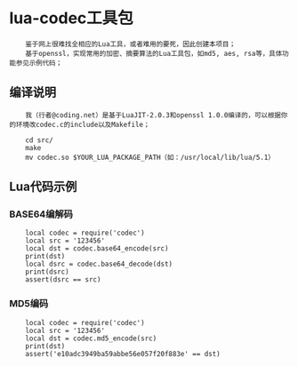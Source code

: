 lua-codec工具包
=======================================================
		鉴于网上很难找全相应的Lua工具，或者难用的要死，因此创建本项目；
		基于openssl，实现常用的加密、摘要算法的Lua工具包，如md5, aes, rsa等，具体功能参见示例代码；

编译说明
-------------------------------------------------------
		我（行者@coding.net）是基于LuaJIT-2.0.3和openssl 1.0.0编译的，可以根据你的环境改codec.c的include以及Makefile；

		cd src/
		make
		mv codec.so $YOUR_LUA_PACKAGE_PATH（如：/usr/local/lib/lua/5.1）
	

Lua代码示例
-------------------------------------------------------

### BASE64编解码

		local codec = require('codec')
		local src = '123456'
		local dst = codec.base64_encode(src)
		print(dst)
		local dsrc = codec.base64_decode(dst)
		print(dsrc)
		assert(dsrc == src)

### MD5编码

		local codec = require('codec')
		local src = '123456'
		local dst = codec.md5_encode(src)
		print(dst)
		assert('e10adc3949ba59abbe56e057f20f883e' == dst)
